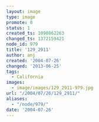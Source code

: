 ```yaml
---
layout: image
type: image
promote: 0
status: 1
created_ts: 1090862263
changed_ts: 1372159421
node_id: 979
title: '129_2911'
author: anj
created: '2004-07-26'
changed: '2013-06-25'
tags:
  - California
images:
  - image/images/129_2911-979.jpg
url: "/2004/07/26/129_2911/"
aliases:
  - "/node/979/"
date: '2004-07-26'
---
```


